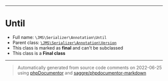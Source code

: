 ***

# Until

* Full name: `\JMS\Serializer\Annotation\Until`
* Parent class: [`\JMS\Serializer\Annotation\Version`](./Version.md)
* This class is marked as **final** and can't be subclassed
* This class is a **Final class**

***
> Automatically generated from source code comments on 2022-06-25 using [phpDocumentor](http://www.phpdoc.org/) and [saggre/phpdocumentor-markdown](https://github.com/Saggre/phpDocumentor-markdown)
